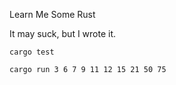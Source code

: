 Learn Me Some Rust

It may suck, but I wrote it.

```
cargo test
```

```
cargo run 3 6 7 9 11 12 15 21 50 75
```

